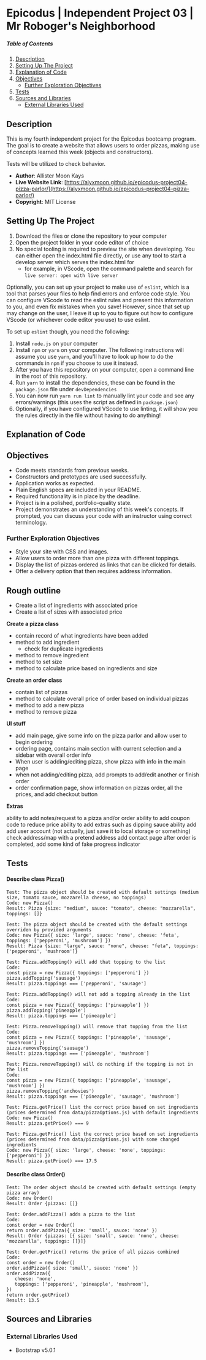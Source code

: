 # Epicodus | Independent Project 03 | Mr Roboger's Neighborhood

##### Table of Contents
1. [Description](#description)
2. [Setting Up The Project](#setting-up-the-project)
3. [Explanation of Code](#explanation-of-code)
4. [Objectives](#objectives)
   - [Further Exploration Objectives](#further-exploration-objectives)
5. [Tests](#tests)
6. [Sources and Libraries](#sources-and-libraries)
   - [External Libraries Used](#external-libraries-used)

## Description

This is my fourth independent project for the Epicodus bootcamp program. The goal is to create a website that allows users to order pizzas, making use of concepts learned this week (objects and constructors).

Tests will be utilized to check behavior.

- **Author**: Allister Moon Kays
- **Live Website Link**: [https://alyxmoon.github.io/epicodus-project04-pizza-parlor/](https://alyxmoon.github.io/epicodus-project04-pizza-parlor/)
- **Copyright**: MIT License

## Setting Up The Project
1. Download the files or clone the repository to your computer
2. Open the project folder in your code editor of choice
3. No special tooling is required to preview the site when developing. You can either open the index.html file directly, or use any tool to start a develop server which serves the index.html for
   - for example, in VScode, open the command palette and search for `live server: open with live server`

Optionally, you can set up your project to make use of `eslint`, which is a tool that parses your files to help find errors and enforce code style. You can configure VScode to read the eslint rules and present this information to you, and even fix mistakes when you save! However, since that set up may change on the user, I leave it up to you to figure out how to configure VScode (or whichever code editor you use) to use eslint.

To set up `eslint` though, you need the following:
1. Install `node.js` on your computer
2. Install `npm` or `yarn` on your computer. The following instructions will assume you use `yarn`, and you'll have to look up how to do the commands in `npm` if you choose to use it instead.
3. After you have this repository on your computer, open a command line in the root of this repository.
4. Run `yarn` to install the dependencies, these can be found in the `package.json` file under `devDependencies`
5. You can now run `yarn run lint` to manually lint your code and see any errors/warnings (this uses the script as defined in `package.json`)
6. Optionally, if you have configured VScode to use linting, it will show you the rules directly in the file without having to do anything!

## Explanation of Code

## Objectives
- Code meets standards from previous weeks.
- Constructors and prototypes are used successfully.
- Application works as expected.
- Plain English specs are included in your README.
- Required functionality is in place by the deadline.
- Project is in a polished, portfolio-quality state.
- Project demonstrates an understanding of this week's concepts. If prompted, you can discuss your code with an instructor using correct terminology.

### Further Exploration Objectives
- Style your site with CSS and images.
- Allow users to order more than one pizza with different toppings.
- Display the list of pizzas ordered as links that can be clicked for details.
- Offer a delivery option that then requires address information.

## Rough outline

- Create a list of ingredients with associated price
- Create a list of sizes with associated price

**Create a pizza class**
- contain record of what ingredients have been added
- method to add ingredient
  - check for duplicate ingredients
- method to remove ingredient
- method to set size
- method to calculate price based on ingredients and size

**Create an order class**
- contain list of pizzas
- method to calculate overall price of order based on individual pizzas
- method to add a new pizza
- method to remove pizza

**UI stuff**
- add main page, give some info on the pizza parlor and allow user to begin ordering
- ordering page, contains main section with current selection and a sidebar with overall order info
- When user is adding/editing pizza, show pizza with info in the main page
- when not adding/editing pizza, add prompts to add/edit another or finish order
- order confirmation page, show information on pizzas order, all the prices, and add checkout button

**Extras**

ability to add notes/request to a pizza and/or order
ability to add coupon code to reduce price
ability to add extras such as dipping sauce
ability add add user account (not actually, just save it to local storage or something)
check address/map with a pretend address
add contact page
after order is completed, add some kind of fake progress indicator

## Tests

#### Describe class Pizza()

```
Test: The pizza object should be created with default settings (medium size, tomato sauce, mozzarella cheese, no toppings)
Code: new Pizza()
Result: Pizza {size: "medium", sauce: "tomato", cheese: "mozzarella", toppings: []}
```

```
Test: The pizza object should be created with the default settings overriden by provided arguments
Code: new Pizza({ size: 'large', sauce: 'none', cheese: 'feta', toppings: ['pepperoni', 'mushroom'] })
Result: Pizza {size: "large", sauce: "none", cheese: "feta", toppings: ['pepperoni', 'mushroom']}
```

```
Test: Pizza.addTopping() will add that topping to the list
Code: 
const pizza = new Pizza({ toppings: ['pepperoni'] })
pizza.addTopping('sausage')
Result: pizza.toppings === ['pepperoni', 'sausage']
```

```
Test: Pizza.addTopping() will not add a topping already in the list
Code: 
const pizza = new Pizza({ toppings: ['pineapple'] })
pizza.addTopping('pineapple')
Result: pizza.toppings === ['pineapple']
```

```
Test: Pizza.removeTopping() will remove that topping from the list
Code: 
const pizza = new Pizza({ toppings: ['pineapple', 'sausage', 'mushroom'] })
pizza.removeTopping('sausage')
Result: pizza.toppings === ['pineapple', 'mushroom']
```

```
Test: Pizza.removeTopping() will do nothing if the topping is not in the list
Code: 
const pizza = new Pizza({ toppings: ['pineapple', 'sausage', 'mushroom'] })
pizza.removeTopping('anchovies')
Result: pizza.toppings === ['pineapple', 'sausage', 'mushroom']
```

```
Test: Pizza.getPrice() list the correct price based on set ingredients (prices determined from data/pizzaOptions.js) with default ingredients
Code: new Pizza()
Result: pizza.getPrice() === 9
```

```
Test: Pizza.getPrice() list the correct price based on set ingredients (prices determined from data/pizzaOptions.js) with some changed ingredients
Code: new Pizza({ size: 'large', cheese: 'none', toppings: ['pepperoni'] })
Result: pizza.getPrice() === 17.5
```

#### Describe class Order()

```
Test: The order object should be created with default settings (empty pizza array)
Code: new Order()
Result: Order {pizzas: []}
```

```
Test: Order.addPizza() adds a pizza to the list
Code:
const order = new Order()
return order.addPizza({ size: 'small', sauce: 'none' })
Result: Order {pizzas: [{ size: 'small', sauce: 'none', cheese: 'mozzarella', toppings: []}]}
```

```
Test: Order.getPrice() returns the price of all pizzas combined
Code:
const order = new Order()
order.addPizza({ size: 'small', sauce: 'none' })
order.addPizza({
   cheese: 'none',
   toppings: ['pepperoni', 'pineapple', 'mushroom'],
})
return order.getPrice()
Result: 13.5
```

## Sources and Libraries

### External Libraries Used
- Bootstrap v5.0.1